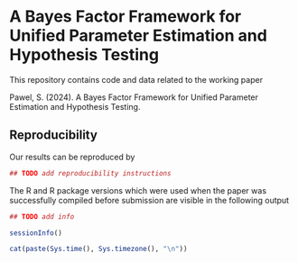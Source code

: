 # A Bayes Factor Framework for Unified Parameter Estimation and Hypothesis Testing

This repository contains code and data related to the working paper

  Pawel, S. (2024). A Bayes Factor Framework for Unified Parameter Estimation
  and Hypothesis Testing.

## Reproducibility

Our results can be reproduced by

``` r
## TODO add reproducibility instructions

```

The R and R package versions which were used when the paper was
successfully compiled before submission are visible in the following output

``` r
## TODO add info 

sessionInfo()

cat(paste(Sys.time(), Sys.timezone(), "\n"))

```
